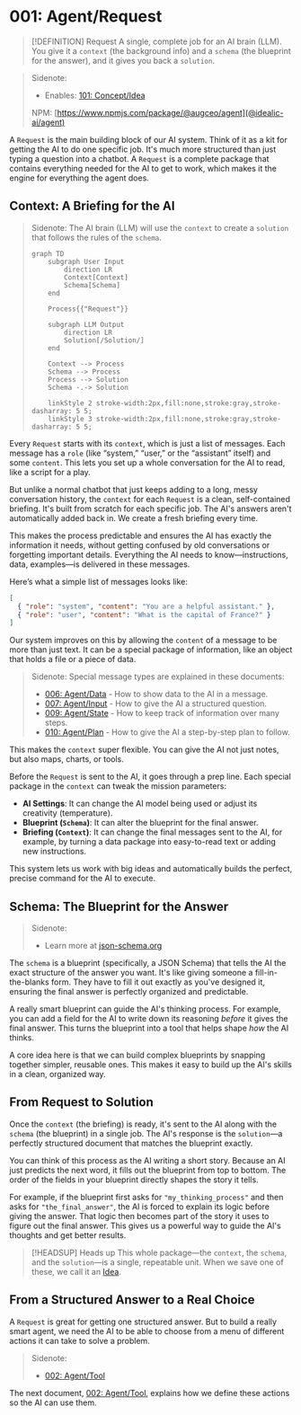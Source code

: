 # 001: Agent/Request

> [!DEFINITION] Request
> A single, complete job for an AI brain (LLM). You give it a `context` (the background info) and a `schema` (the blueprint for the answer), and it gives you back a `solution`.

> Sidenote:
> - Enables: [101: Concept/Idea](./101_concept_idea.md)
>
> NPM: [https://www.npmjs.com/package/@augceo/agent](@idealic-ai/agent)

A `Request` is the main building block of our AI system. Think of it as a kit for getting the AI to do one specific job. It's much more structured than just typing a question into a chatbot. A `Request` is a complete package that contains everything needed for the AI to get to work, which makes it the engine for everything the agent does.

## Context: A Briefing for the AI

> Sidenote:
> The AI brain (LLM) will use the `context` to create a `solution` that follows the rules of the `schema`.
>
> ```mermaid
> graph TD
>     subgraph User Input
>         direction LR
>         Context[Context]
>         Schema[Schema]
>     end
>
>     Process{{"Request"}}
>
>     subgraph LLM Output
>         direction LR
>         Solution[/Solution/]
>     end
>
>     Context --> Process
>     Schema --> Process
>     Process --> Solution
>     Schema -.-> Solution
>
>     linkStyle 2 stroke-width:2px,fill:none,stroke:gray,stroke-dasharray: 5 5;
>     linkStyle 3 stroke-width:2px,fill:none,stroke:gray,stroke-dasharray: 5 5;
> ```

Every `Request` starts with its `context`, which is just a list of messages. Each message has a `role` (like “system,” “user,” or the “assistant” itself) and some `content`. This lets you set up a whole conversation for the AI to read, like a script for a play.

But unlike a normal chatbot that just keeps adding to a long, messy conversation history, the `context` for each `Request` is a clean, self-contained briefing. It's built from scratch for each specific job. The AI's answers aren't automatically added back in. We create a fresh briefing every time.

This makes the process predictable and ensures the AI has exactly the information it needs, without getting confused by old conversations or forgetting important details. Everything the AI needs to know—instructions, data, examples—is delivered in these messages.

Here’s what a simple list of messages looks like:

```json
[
  { "role": "system", "content": "You are a helpful assistant." },
  { "role": "user", "content": "What is the capital of France?" }
]
```

Our system improves on this by allowing the `content` of a message to be more than just text. It can be a special package of information, like an object that holds a file or a piece of data.

> Sidenote:
> Special message types are explained in these documents:
>
> - [006: Agent/Data](./006_agent_data.md) - How to show data to the AI in a message.
> - [007: Agent/Input](./007_agent_input.md) - How to give the AI a structured question.
> - [009: Agent/State](./009_agent_state.md) - How to keep track of information over many steps.
> - [010: Agent/Plan](./010_agent_plan.md) - How to give the AI a step-by-step plan to follow.

This makes the `context` super flexible. You can give the AI not just notes, but also maps, charts, or tools.

Before the `Request` is sent to the AI, it goes through a prep line. Each special package in the `context` can tweak the mission parameters:

- **AI Settings**: It can change the AI model being used or adjust its creativity (temperature).
- **Blueprint (`Schema`)**: It can alter the blueprint for the final answer.
- **Briefing (`Context`)**: It can change the final messages sent to the AI, for example, by turning a data package into easy-to-read text or adding new instructions.

This system lets us work with big ideas and automatically builds the perfect, precise command for the AI to execute.

## Schema: The Blueprint for the Answer

> Sidenote:
> - Learn more at [json-schema.org](https://json-schema.org/)

The `schema` is a blueprint (specifically, a JSON Schema) that tells the AI the exact structure of the answer you want. It's like giving someone a fill-in-the-blanks form. They have to fill it out exactly as you've designed it, ensuring the final answer is perfectly organized and predictable.

A really smart blueprint can guide the AI's thinking process. For example, you can add a field for the AI to write down its reasoning *before* it gives the final answer. This turns the blueprint into a tool that helps shape *how* the AI thinks.

A core idea here is that we can build complex blueprints by snapping together simpler, reusable ones. This makes it easy to build up the AI's skills in a clean, organized way.

## From Request to Solution

Once the `context` (the briefing) is ready, it's sent to the AI along with the `schema` (the blueprint) in a single job. The AI's response is the `solution`—a perfectly structured document that matches the blueprint exactly.

You can think of this process as the AI writing a short story. Because an AI just predicts the next word, it fills out the blueprint from top to bottom. The order of the fields in your blueprint directly shapes the story it tells.

For example, if the blueprint first asks for `"my_thinking_process"` and then asks for `"the_final_answer"`, the AI is forced to explain its logic before giving the answer. That logic then becomes part of the story it uses to figure out the final answer. This gives us a powerful way to guide the AI's thoughts and get better results.

> [!HEADSUP] Heads up
> This whole package—the `context`, the `schema`, and the `solution`—is a single, repeatable unit. When we save one of these, we call it an [Idea](./101_concept_idea.md).

## From a Structured Answer to a Real Choice

A `Request` is great for getting one structured answer. But to build a really smart agent, we need the AI to be able to choose from a menu of different actions it can take to solve a problem.

> Sidenote:
> - [002: Agent/Tool](./002_agent_tool.md)

The next document, [002: Agent/Tool](./002_agent_tool.md), explains how we define these actions so the AI can use them.
